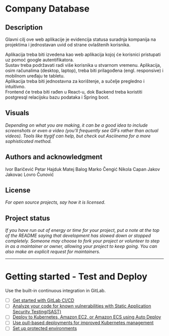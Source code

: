# Company Database

## Description
Glavni cilj ove web aplikacije je evidencija statusa suradnja kompanija na projektima i jednostavan uvid od strane ovlaštenih korisnika.

Aplikacija treba biti izvedena kao web aplikacija kojoj će korisnici pristupati uz pomoć google autentifikatora.  
Sustav treba podržavati radi više korisnika u stvarnom vremenu.
Aplikacija, osim računalima (desktop, laptop), treba biti prilagođena (engl. responsive) i mobilnom uređaju te tabletu.  
Aplikacija treba biti jednostavna za korištenje, a sučelje pregledno i intuitivno.  
Frontend će treba biti rađen u React-u, dok Backend treba koristiti postgresql relacijsku bazu podataka i Spring boot.

## Visuals
*Depending on what you are making, it can be a good idea to include screenshots or even a video (you'll frequently see GIFs rather than actual videos). Tools like ttygif can help, but check out Asciinema for a more sophisticated method.*

## Authors and acknowledgment
Ivor Baričević
Petar Hajduk
Matej Balog
Marko Čengić
Nikola Capan
Jakov Jakovac
Lovro Čunović

## License
*For open source projects, say how it is licensed.*

## Project status
*If you have run out of energy or time for your project, put a note at the top of the README saying that development has slowed down or stopped completely. Someone may choose to fork your project or volunteer to step in as a maintainer or owner, allowing your project to keep going. You can also make an explicit request for maintainers.*

***

# Getting started - Test and Deploy

Use the built-in continuous integration in GitLab.

- [ ] [Get started with GitLab CI/CD](https://docs.gitlab.com/ee/ci/quick_start/index.html)
- [ ] [Analyze your code for known vulnerabilities with Static Application Security Testing(SAST)](https://docs.gitlab.com/ee/user/application_security/sast/)
- [ ] [Deploy to Kubernetes, Amazon EC2, or Amazon ECS using Auto Deploy](https://docs.gitlab.com/ee/topics/autodevops/requirements.html)
- [ ] [Use pull-based deployments for improved Kubernetes management](https://docs.gitlab.com/ee/user/clusters/agent/)
- [ ] [Set up protected environments](https://docs.gitlab.com/ee/ci/environments/protected_environments.html)